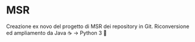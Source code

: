 # MSR
Creazione ex novo del progetto di MSR dei repository in Git. Riconversione ed ampliamento da Java ☕ -> Python 3 🐍
